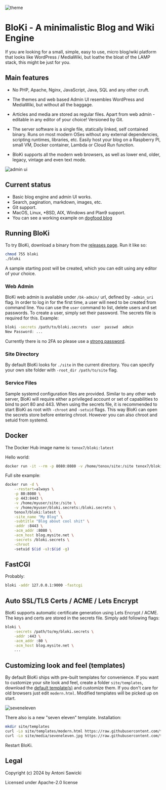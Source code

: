 ![theme](kubrick.png)

# BloKi - A minimalistic Blog and Wiki Engine

If you are looking for a small, simple, easy to use,  micro blog/wiki platform that looks like WordPress / MediaWiki, but loathe the bloat of the LAMP stack, this might be just for you.

## Main features

- No PHP, Apache, Nginx, JavaScript, Java, SQL and any other cruft.

- The themes and web based Admin UI resembles WordPress and MediaWiki, but without all the baggage.

- Articles and media are stored as regular files. Apart from web admin - editable in any editor of your choice! Versioned by Git.

- The server software is a single file, statically linked, self contained binary. Runs on most modern OSes without any external dependencies, scripting runtimes, libraries, etc. Easily host your blog on a Raspberry PI, small VM, Docker container, Lambda or Cloud Run function.

- BloKi supports all the modern web browsers, as well as lower end, older, legacy, vintage and even text mode.

![admin ui](admin.png)

## Current status

- Basic blog engine and admin UI works.
- Search, pagination, markdown, images, etc.
- Git support.
- MacOS, Linux, *BSD, AIX, Windows and Plan9 support.
- You can see a working example on [dogfood blog](https://blog.tenox.net/)

## Running BloKi

To try BloKi, download a binary from the [releases page](https://github.com/tenox7/BloKi/releases). Run
it like so:

```sh
chmod 755 bloki
./bloki
```

A sample starting post will be created, which you can edit using any editor of your choice.

### Web Admin

BloKi web admin is available under `/bk-admin/` url, defined by `-admin_uri` flag. In order to log in for the first time, a user will need to be created from command line. You can use the `user` command to list, delete users and set passwords. To create a user, simply set their password. The secrets file is required for this. Example:

```sh
bloki -secrets /path/to/bloki.secrets  user  passwd  admin
New Password: ...
```

Currently there is no 2FA so please use a [strong password](https://xkcd.com/936/).

### Site Directory

By default BloKi looks for `./site` in the current directory. You can specify your own site folder
with `-root_dir /path/to/site` flag.

### Service Files

Sample systemd configuration files are provided. Similar to any other web server, BloKi will require
either a privileged account or set of capabilities to bind to port 80 and 443. When using the secrets
file, it is recommended to start BloKi as root with `-chroot` and `-setuid` flags. This way BloKi can
open the secrets store before entering chroot. However you can also chroot and setuid from systemd.

## Docker

The Docker Hub image name is: `tenox7/bloki:latest`

Hello world:

```sh
docker run -it --rm -p 8080:8080 -v /home/tenox/site:/site tenox7/bloki:latest
```

Full site example:

```sh
docker run -d \
    --restart=always \
    -p 80:8080 \
    -p 443:8443 \
    -v /home/myuser/site:/site \
    -v /home/myuser/bloki.secrets:/bloki.secrets \
    tenox7/bloki:latest \
    -site_name "My Blog" \
    -subtitle "Blog about cool shit" \
    -addr :8443 \
    -acm_addr :8080 \
    -acm_host blog.mysite.net \
    -secrets /bloki.secrets \
    -chroot
    -setuid $(id -u):$(id -g)
```

## FastCGI

Probably:

```sh
bloki -addr 127.0.0.1:9000 -fastcgi
```

## Auto SSL/TLS Certs / ACME / Lets Encrypt

BloKi supports automatic certificate generation using Lets Encrypt / ACME. The keys and certs are stored
in the secrets file. Simply add following flags:

```sh
bloki \
    -secrets /path/to/my/bloki.secrets \
    -addr :443 \
    -acm_addr :80 \
    -acm_host blog.mysite.net \
    ...
```

## Customizing look and feel (templates)

By default BloKi ships with pre-built templates for convenience. If you want to customize your site look and feel, create a folder `site/templates`, download the [default template(s)](templates/) and customize them. If you don't care for old browsers just edit `modern.html`. Modified templates will be picked up on start.

![seveneleven](seveneleven.png)

There also is a new "seven eleven" template. Installation:

```sh
mkdir site/templates
curl -Lo site/templates/modern.html https://raw.githubusercontent.com/tenox7/BloKi/main/templates/seveneleven.html
curl -Lo site/media/seveneleven.jpg https://raw.githubusercontent.com/tenox7/BloKi/main/templates/seveneleven.jpg
```

Restart BloKi.

## Legal

Copyright (c) 2024 by Antoni Sawicki

Licensed under Apache-2.0 license